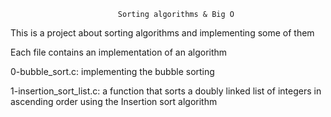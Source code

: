                             Sorting algorithms & Big O

This is a project about sorting algorithms and implementing some of them

Each file contains an implementation of an algorithm

0-bubble_sort.c: implementing the bubble sorting

1-insertion_sort_list.c:  a function that sorts a doubly linked list of integers in ascending order using the Insertion sort algorithm
